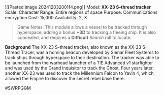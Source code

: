 ![[Pasted image 20241203200114.png]]
Model: **XX-23 S-thread tracker**
Scale: Character
Range: Entire regions of space
Purpose: Communications encryption
Cost: 15,000
Availability: 2, X
> Game Notes: This module allows a vessel to be tracked through hyperspace, adding a bonus **+3D** to tracking a fleeing ship. It is also concealed, and requires a **Difficult** *Search* roll to locate.

**Background**
The XX-23 S-thread tracker, also known as the XX-23 S-Thread Tracer, was a homing beacon developed by Sienar Fleet Systems to track ships through hyperspace to their destination. The tracker was able to be launched from the warhead launcher of a TIE Advanced v1 starfighter and was used by the Grand Inquisitor to track the Ghost. Four years later, another XX-23 was used to track the Millennium Falcon to Yavin 4, which allowed the Empire to discover the secret rebel base there.

#SWRPGGM